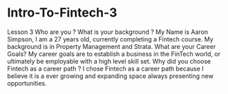 # Intro-To-Fintech-3
Lesson 3
Who are you ? What is your background ?
My Name is Aaron Simpson, I am a 27 years old, currently completing a Fintech course. My background is in Property Management and Strata.
What are your Career Goals?
My career goals are to establish a business in the FinTech world, or ultimately be employable with a high level skill set.
Why did you choose Fintech as a career path ?
I chose Fintech as a career path because I believe it is a ever growing and expanding space always presenting new opportunities.